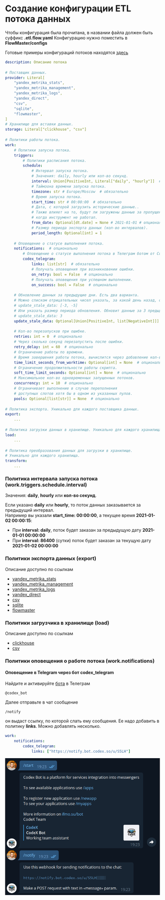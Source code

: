 # Создание конфигурации ETL потока данных

Чтобы конфигурация была прочитана, в названии файла должен быть суффикс **.etl.flow.yaml**
Конфигурацию нужно поместить в **FlowMaster/configs**

Готовые примеры конфигураций потоков находятся [здесь](../../../examples/etl/)

```yaml
description: Описание потока

# Поставщик данных.
provider: Literal[
    "yandex_metrika_stats",
    "yandex_metrika_management",
    "yandex_metrika_logs",
    "yandex_direct",
    "csv",
    "sqlite",
    "flowmaster",
]
# Хранилище для вставки данных.
storage: Literal["clickhouse", "csv"]

# Политики работы потока.
work:
    # Политики запуска потока.
    triggers:
        # Политики расписания потока.
        schedule:
            # Интервал запуска потока.
            # Значения: daily, hourly или кол-во секунд.
            interval: Union[PositiveInt, Literal["daily", "hourly"]]  # обязательно
            # Таймзона времени запуска потока.
            timezone: str # Europe/Moscow  # обязательно
            # Время запуска потока.
            start_time: str # 00:00:00  # обязательно
            # Дата, с которой загрузить исторические данные..
            # Также влияет на то, будут ли загружены данные за пропущенные прошедшие дни, 
            # когда инструмент не работал.
            from_date: Optional[dt.date] = None # 2021-01-01 # опционально
            # Размер периода экспорта данных (кол-во интервалов).
            period_length: Optional[int] = 1

    # Оповещение о статусе выполнения потока.
    notifications:  # опционально
        # Оповещение о статусе выполнения потока в Телеграм ботом от Codex.
        codex_telegram:
            links: list[str]  # обязательно
            # Получать оповещения при возникновении ошибки.
            on_retry: bool = False  # опционально
            # Получать оповещения при успешном выполнении.
            on_success: bool = False  # опционально

    # Обновление данных за предыдущие дни. Есть два варианта.
    # Можно списком отрицательных чисел указать, за какой день назад, обновить данные.
    # update_stale_data: [-3, -5]
    # Или указать размер периода обновления. Обновит данные за 3 предыдущих дня.
    # update_stale_data: 3
    update_stale_data: Optional[Union[PositiveInt, list[NegativeInt]]] = None  # опционально

    # Кол-во перезапусков при ошибке.
    retries: int = 0  # опционально
    # Через сколько секунд перезапустить после ошибки.
    retry_delay: int = 60  # опционально
    # Ограничение работы по времени.
    # Время завершения работы потока, вычислится через добавление кол-ва указанных секунд к triggers.schedule.worktime
    time_limit_seconds_from_worktime: Optional[int] = None  # опционально
    # Ограничение продолжительности работы скрипта.
    soft_time_limit_seconds: Optional[int] = None  # опционально
    # Максимальное кол-во одновременных запущенных потоков.
    concurrency: int = 10  # опционально
    # Ограничивает выполнение в случае переполнения 
    # доступных слотов хотя бы в одном из указанных пулов.
    pools: Optional[list[str]] = None  # опционально

# Политика экспорта. Уникально для каждого поставщика данных.
export:
    ...

# Политика загрузки данных в хранилище. Уникально для каждого хранилища.
load:
    ...

# Политика преобразования данных для загрузки в хранилище. 
# Уникально для каждого хранилища.
transform:
    ...
```


### Политика интервала запуска потока (work.triggers.schedule.interval)

Значения: **daily**, **hourly** или **кол-во секунд**.

Если указано **daily** или **hourly**, то поток данных заказывается за предыдущий интервал.\
Например вы указали **start_time: 00:00:00**, а текущее время **2021-01-02 00:00:15**:
- При **interval: daily**, поток будет заказан за предыдущую дату **2021-01-01 00:00:00**
- При **interval: 86400** (сутки) поток будет заказан за текущую дату **2021-01-02 00:00:00**

### Политики экспорта данных (export)
Описание доступно по ссылкам
- [yandex_metrika_stats](yandex_metrika_stats.md)
- [yandex_metrika_management](yandex_metrika_management.md)
- [yandex_metrika_logs](yandex_metrika_logs.md)
- [yandex_direct](yandex_direct.md)
- [csv](provider-csv.md)
- [sqlite](provider-sqlite.md)
- [flowmaster](provider-flowmasterdata.md)


### Политики загрузчика в хранилище (load)
Описание доступно по ссылкам
- [clickhouse](clickhouse.md)
- [csv](loader-csv.md)


### Политики оповещения о работе потока (work.notifications)
#### Оповещение в Telegram через бот codex_telegram

Найдите и активируйте [бота](https://t.me/codex_bot) в Телеграм

    @codex_bot

Далее отправьте в чат сообщение

    /notify

он выдаст ссылку, по которой слать ему сообщения.
Ее надо добавить в политику **links**. Можно добавлять несколько.
```yaml
work:
    notifications:
        codex_telegram:
            links: ["https://notify.bot.codex.so/u/S5LH"]
```

![codex_telegram_notifications](../../img/codex_telegram_notifications.png)
